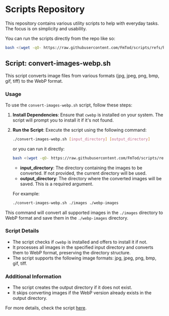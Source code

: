 # Scripts Repository

This repository contains various utility scripts to help with everyday tasks. The focus is on simplicity and usability.

You can run the scripts directly from the repo like so:

```sh
bash <(wget -qO- https://raw.githubusercontent.com/FmTod/scripts/refs/heads/master/<file>) <arguments...>
```

## Script: convert-images-webp.sh

This script converts image files from various formats (jpg, jpeg, png, bmp, gif, tiff) to the WebP format.

### Usage

To use the `convert-images-webp.sh` script, follow these steps:

1. **Install Dependencies**: Ensure that `cwebp` is installed on your system. The script will prompt you to install it if it's not found.

2. **Run the Script**: Execute the script using the following command:

    ```sh
    ./convert-images-webp.sh [input_directory] [output_directory]
    ```
    or you can run it directly:
    ```sh
    bash <(wget -qO- https://raw.githubusercontent.com/FmTod/scripts/refs/heads/master/convert-images-webp.sh) [input_directory] [output_directory]
    ```
    
    - **input_directory**: The directory containing the images to be converted. If not provided, the current directory will be used.
    - **output_directory**: The directory where the converted images will be saved. This is a required argument.
    
    For example:
    
    ```sh
    ./convert-images-webp.sh ./images ./webp-images
    ```

This command will convert all supported images in the `./images` directory to WebP format and save them in the `./webp-images` directory.

### Script Details

- The script checks if `cwebp` is installed and offers to install it if not.
- It processes all images in the specified input directory and converts them to WebP format, preserving the directory structure.
- The script supports the following image formats: jpg, jpeg, png, bmp, gif, tiff.

### Additional Information

- The script creates the output directory if it does not exist.
- It skips converting images if the WebP version already exists in the output directory.

For more details, check the script [here](https://github.com/FmTod/scripts/blob/master/convert-images-webp.sh).
